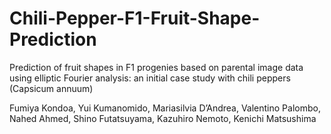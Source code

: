 # Chili-Pepper-F1-Fruit-Shape-Prediction

Prediction of fruit shapes in F1 progenies based on parental image data using elliptic Fourier analysis: an initial case study with chili peppers (Capsicum annuum)

Fumiya Kondoa, Yui Kumanomido, Mariasilvia D’Andrea, Valentino Palombo, Nahed Ahmed, Shino Futatsuyama, Kazuhiro Nemoto, Kenichi Matsushima
